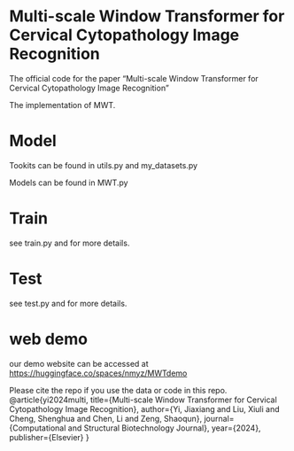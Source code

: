 # Multi-scale Window Transformer for Cervical Cytopathology Image Recognition
The official code for the paper “Multi-scale Window Transformer for Cervical Cytopathology Image Recognition”

The implementation of MWT.



# Model

Tookits can be found in utils.py and my_datasets.py

Models can be found in MWT.py

# Train

see train.py and for more details.

# Test

see test.py and for more details.

# web demo

our demo website can be accessed at https://huggingface.co/spaces/nmyz/MWTdemo

Please cite the repo if you use the data or code in this repo.
  @article{yi2024multi,
    title={Multi-scale Window Transformer for Cervical Cytopathology Image Recognition},
    author={Yi, Jiaxiang and Liu, Xiuli and Cheng, Shenghua and Chen, Li and Zeng, Shaoqun},
    journal={Computational and Structural Biotechnology Journal},
    year={2024},
    publisher={Elsevier}
  }
